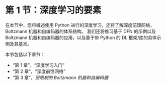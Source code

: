 # 第 1 节：深度学习的要素

在本节中，您将概述使用 Python 进行的深度学习，还将了解深度前馈网络，Boltzmann 机器和自编码器的体系结构。 我们还将练习基于 DFN 的示例以及 Boltzmann 机器和自编码器的应用，以及基于带 Python 的 DL 框架/库的具体示例及其基准。

本节包括以下章节：

*   “第 1 章”，“深度学习入门”
*   “第 2 章”，“深度前馈网络”
*   “第 3 章”，*受限制的 Boltzmann 机器和自编码器*